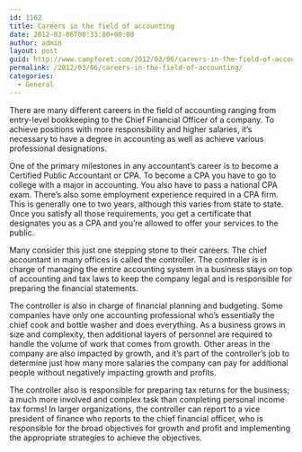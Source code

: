 ```yaml
---
id: 1162
title: Careers in the field of accounting
date: 2012-03-06T00:33:00+00:00
author: admin
layout: post
guid: http://www.campforet.com/2012/03/06/careers-in-the-field-of-accounting/
permalink: /2012/03/06/careers-in-the-field-of-accounting/
categories:
  - General
---
```

There are many different careers in the field of accounting ranging from entry-level bookkeeping to the Chief Financial Officer of a company. To achieve positions with more responsibility and higher salaries, it&#8217;s necessary to have a degree in accounting as well as achieve various professional designations.

One of the primary milestones in any accountant&#8217;s career is to become a Certified Public Accountant or CPA. To become a CPA you have to go to college with a major in accounting. You also have to pass a national CPA exam. There&#8217;s also some employment experience required in a CPA firm. This is generally one to two years, although this varies from state to state. Once you satisfy all those requirements, you get a certificate that designates you as a CPA and you&#8217;re allowed to offer your services to the public.

Many consider this just one stepping stone to their careers. The chief accountant in many offices is called the controller. The controller is in charge of managing the entire accounting system in a business stays on top of accounting and tax laws to keep the company legal and is responsible for preparing the financial statements.

The controller is also in charge of financial planning and budgeting. Some companies have only one accounting professional who&#8217;s essentially the chief cook and bottle washer and does everything. As a business grows in size and complexity, then additional layers of personnel are required to handle the volume of work that comes from growth. Other areas in the company are also impacted by growth, and it&#8217;s part of the controller&#8217;s job to determine just how many more salaries the company can pay for additional people without negatively impacting growth and profits. 

The controller also is responsible for preparing tax returns for the business; a much more involved and complex task than completing personal income tax forms! In larger organizations, the controller can report to a vice president of finance who reports to the chief financial officer, who is responsible for the broad objectives for growth and profit and implementing the appropriate strategies to achieve the objectives.